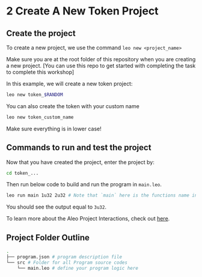 # 2 Create A New Token Project

## Create the project
To create a new project, we use the command `leo new <project_name>`

Make sure you are at the root folder of this repository when you are creating a new project. [You can use this repo to get started with completing the task to complete this workshop]

In this example, we will create a new token project:
```bash
leo new token_$RANDOM
```
You can also create the token with your custom name
```bash
leo new token_custom_name
```
Make sure everything is in lower case!

## Commands to run and test the project

Now that you have created the project, enter the project by:
```bash
cd token_...
```

Then run below code to build and run the program in `main.leo`.
```bash
leo run main 1u32 2u32 # Note that `main` here is the functions name in the program, not the file name.
```

You should see the output equal to `3u32`.

To learn more about the Aleo Project Interactions, check out [here](https://developer.aleo.org/leo/hello).

## Project Folder Outline

```bash
.
├── program.json # program description file
└── src # Folder for all Program source codes
    └── main.leo # define your program logic here
```

